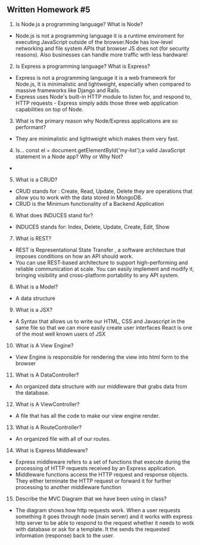 ## Written Homework #5
1.  Is Node.js a programming language? What is Node?
- Node.js is not a programming language it is a runtime enviroment for executing JavaScript outside of the browser.Node has low-level networking and file system APIs that browser JS does not (for security reasons). Also businesses can handle more traffic with less hardware!

2.  Is Express a programming language? What is Express?
- Express is not a programming language it is a web framework for Node.js, It is minimalistic and lightweight, especially when compared to massive frameworks like Django and Rails.
- Express uses Node's built-in HTTP module to listen for, and respond to, HTTP requests - Express simply adds those three web application capabilities on top of Node.

3. What is the primary reason why Node/Express applications are so performant?

- They are minimalistic and lightweight which makes them very fast.

4.  Is... const el = document.getElementById('my-list');a valid JavaScript statement in a Node app? Why or Why Not?
- 

5. What is a CRUD?
- CRUD stands for : Create, Read, Update, Delete they are operations that allow you to work with the data stored in MongoDB. 
- CRUD is the Minimum functionality of a Backend Application

6. What does INDUCES stand for?
- INDUCES stands for: Index, Delete, Update, Create, Edit, Show

7.  What is REST?
- REST is Representational State Transfer , a software architecture that imposes conditions on how an API should work. 
- You can use REST-based architecture to support high-performing and reliable communication at scale. You can easily implement and modify it, bringing visibility and cross-platform portability to any API system.

8.  What is a Model?
- A data structure

9.  What is a JSX?
- A Syntax that allows us to write our HTML, CSS and Javascript in the same file so that we can more easily create user interfaces React is one of the most well known users of JSX

10. What is A View Engine?
- View Engine is responsible for rendering the view into html form to the browser

11. What is A DataController?
- An organized data structure with our middleware that grabs data from the database.

12. What is A ViewController?
- A file that has all the code to make our view engine render. 

13.  What is A RouteController?
- An organized file with all of our routes. 

14. What is Express Middleware?
- Express middleware refers to a set of functions that execute during the processing of HTTP requests received by an Express application. 
- Middleware functions access the HTTP request and response objects. They either terminate the HTTP request or forward it for further processing to another middleware function

15.  Describe the MVC Diagram that we have been using in class?
- The diagram shows how http requests work. When a user requests something it goes through node (main server) and it works with express http server to be able to respond to the request whether it needs to wotk with database or ask for a template. It the sends the requested information (response) back to the user. 



